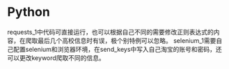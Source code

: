 # Python
requests_1中代码可直接运行，也可以根据自己不同的需要修改正则表达式的内容，在爬取最后几个高校信息时有误，极个别特例可以忽略。
selenium_1需要自己配置selenium和浏览器环境，在send_keys中写入自己淘宝的账号和密码，还可以更改keyword爬取不同的信息。
